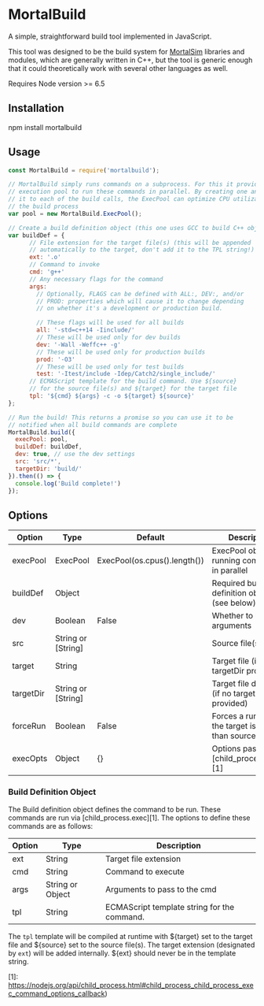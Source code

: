 # MortalBuild

A simple, straightforward build tool implemented in JavaScript.

This tool was designed to be the build system for [MortalSim](https://github.com/mortalsim)
libraries and modules, which are generally written in C++, but the tool is generic enough
that it could theoretically work with several other languages as well.

Requires Node version >= 6.5

## Installation

npm install mortalbuild

## Usage

```javascript
const MortalBuild = require('mortalbuild');

// MortalBuild simply runs commands on a subprocess. For this it provides a simple
// execution pool to run these commands in parallel. By creating one and providing
// it to each of the build calls, the ExecPool can optimize CPU utilization for
// the build process
var pool = new MortalBuild.ExecPool();

// Create a build definition object (this one uses GCC to build C++ object files)
var buildDef = {
      // File extension for the target file(s) (this will be appended
      // automatically to the target, don't add it to the TPL string!)
      ext: '.o'
      // Command to invoke
      cmd: 'g++'
      // Any necessary flags for the command
      args:
        // Optionally, FLAGS can be defined with ALL:, DEV:, and/or
        // PROD: properties which will cause it to change depending
        // on whether it's a development or production build.

        // These flags will be used for all builds
        all: '-std=c++14 -Iinclude/'
        // These will be used only for dev builds
        dev: '-Wall -Weffc++ -g'
        // These will be used only for production builds
        prod: '-O3'
        // These will be used only for test builds
        test: '-Itest/include -Idep/Catch2/single_include/'
      // ECMAScript template for the build command. Use ${source}
      // for the source file(s) and ${target} for the target file
      tpl: '${cmd} ${args} -c -o ${target} ${source}'
};

// Run the build! This returns a promise so you can use it to be
// notified when all build commands are complete
MortalBuild.build({
  execPool: pool,
  buildDef: buildDef,
  dev: true, // use the dev settings
  src: 'src/*',
  targetDir: 'build/'
}).then(() => {
  console.log('Build complete!')
});

```

## Options

|     Option     |        Type        |           Default            |   Description  
| -------------- | ------------------ | ---------------------------- | -------------------------------------------------------
| execPool       | ExecPool           | ExecPool(os.cpus().length()) | ExecPool object for running commands in parallel
| buildDef       | Object             |                              | Required build definition object (see below)
| dev            | Boolean            | False                        | Whether to use dev arguments
| src            | String or [String] |                              | Source file(s)
| target         | String             |                              | Target file (if no targetDir provided)
| targetDir      | String or [String] |                              | Target file directory (if no target provided)
| forceRun       | Boolean            | False                        | Forces a run, even if the target is newer than source
| execOpts       | Object             | {}                           | Options passed to [child_process.exec][1]

### Build Definition Object

The Build definition object defines the command to be run. These commands are run via [child_process.exec][1].
The options to define these commands are as follows:

|     Option     |        Type        |   Description  
| -------------- | ------------------ | -------------------------------------------------------
| ext            | String             | Target file extension
| cmd            | String             | Command to execute
| args           | String or Object   | Arguments to pass to the cmd
| tpl            | String             | ECMAScript template string for the command.

The `tpl` template will be compiled at runtime with ${target} set to the target file and ${source}
set to the source file(s). The target extension (designated by `ext`) will be added internally.
${ext} should never be in the template string.

[1]: https://nodejs.org/api/child_process.html#child_process_child_process_exec_command_options_callback)
